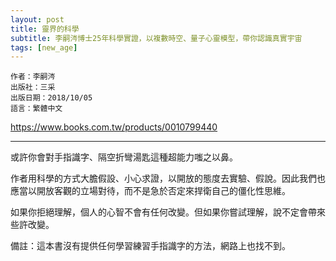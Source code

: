 ```yaml
---
layout: post
title: 靈界的科學
subtitle: 李嗣涔博士25年科學實證，以複數時空、量子心靈模型，帶你認識真實宇宙
tags: [new_age]
---
```


```
作者：李嗣涔
出版社：三采
出版日期：2018/10/05
語言：繁體中文
```

<https://www.books.com.tw/products/0010799440>

---

或許你會對手指識字、隔空折彎湯匙這種超能力嗤之以鼻。

作者用科學的方式大膽假設、小心求證，以開放的態度去實驗、假說。因此我們也應當以開放客觀的立場對待，而不是急於否定來捍衛自己的僵化性思維。

如果你拒絕理解，個人的心智不會有任何改變。但如果你嘗試理解，說不定會帶來些許改變。

備註：這本書沒有提供任何學習練習手指識字的方法，網路上也找不到。